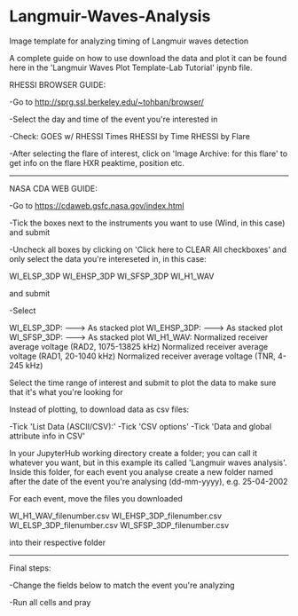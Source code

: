 # Langmuir-Waves-Analysis
Image template for analyzing timing of Langmuir waves detection

A complete guide on how to use download the data and plot it can be found here in the 'Langmuir Waves Plot Template-Lab Tutorial' ipynb file.

RHESSI BROWSER GUIDE:

-Go to  http://sprg.ssl.berkeley.edu/~tohban/browser/

-Select the day and time of the event you're interested in

-Check:
    GOES w/ RHESSI Times 
    RHESSI by Time 
    RHESSI by Flare 

-After selecting the flare of interest, click on 'Image Archive: for this flare' 
 to get info on the flare HXR peaktime, position etc.

----------------------------------------------

NASA CDA WEB GUIDE:

-Go to  https://cdaweb.gsfc.nasa.gov/index.html  

-Tick the boxes next to the instruments you want to use (Wind, in this case) and submit 

-Uncheck all boxes by clicking on 'Click here to CLEAR All checkboxes' and only select 
 the data you're intereseted in, in this case:

 WI_ELSP_3DP
 WI_EHSP_3DP
 WI_SFSP_3DP
 WI_H1_WAV

 and submit

-Select

 WI_ELSP_3DP: ---> As stacked plot
 WI_EHSP_3DP: ---> As stacked plot
 WI_SFSP_3DP: ---> As stacked plot
 WI_H1_WAV: Normalized receiver average voltage (RAD2, 1075-13825 kHz)
            Normalized receiver average voltage (RAD1, 20-1040 kHz)
            Normalized receiver average voltage (TNR, 4-245 kHz)

Select the time range of interest and submit to plot the data to make sure that it's what you're looking for

Instead of plotting, to download data as csv files:

-Tick 'List Data (ASCII/CSV):'
    -Tick 'CSV options'
         -Tick 'Data and global attribute info in CSV'


In your JupyterHub working directory create a folder; you can call it whatever you want, but in this
example its called 'Langmuir waves analysis'.
Inside this folder, for each event you analyse create a new folder named after 
the date of the event you're analysing (dd-mm-yyyy), e.g. 25-04-2002

For each event, move the files you downloaded

WI_H1_WAV_filenumber.csv
WI_EHSP_3DP_filenumber.csv
WI_ELSP_3DP_filenumber.csv
WI_SFSP_3DP_filenumber.csv

into their respective folder

----------------------------------------------

Final steps:

-Change the fields below to match the event you're analyzing

-Run all cells and pray
